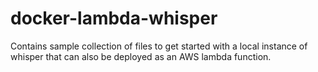 # docker-lambda-whisper
Contains sample collection of files to get started with a local instance of whisper that can also be deployed as an AWS lambda function.
